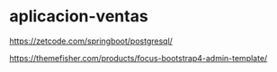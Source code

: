 # aplicacion-ventas


https://zetcode.com/springboot/postgresql/

https://themefisher.com/products/focus-bootstrap4-admin-template/